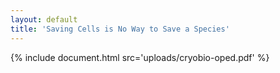 ```yaml
---
layout: default
title: 'Saving Cells is No Way to Save a Species'
---
```


{% include document.html src='uploads/cryobio-oped.pdf' %}
